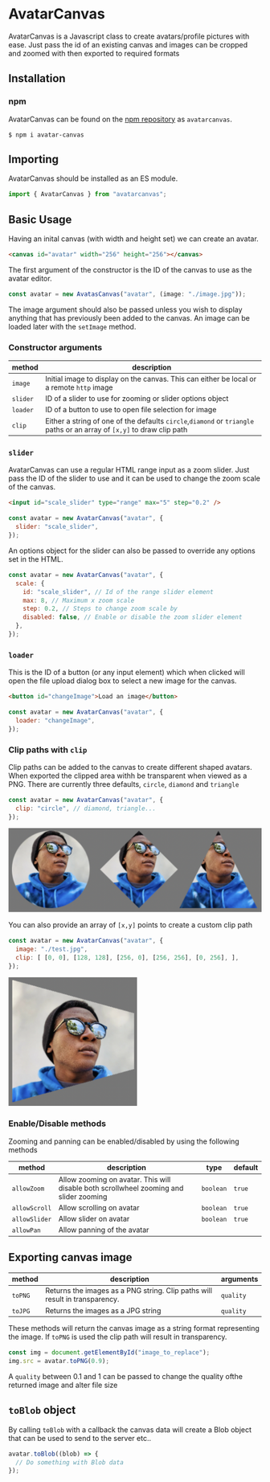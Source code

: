 # AvatarCanvas

AvatarCanvas is a Javascript class to create avatars/profile pictures with ease. Just pass the id of an existing canvas and images can be cropped and zoomed with then exported to required formats

## Installation

### npm

AvatarCanvas can be found on the [npm repository](https://www.npmjs.com/package/js-cookie) as `avatarcanvas`.

```
$ npm i avatar-canvas
```

## Importing

AvatarCanvas should be installed as an ES module.

```javascript
import { AvatarCanvas } from "avatarcanvas";
```

## Basic Usage

Having an inital canvas (with width and height set) we can create an avatar.

```html
<canvas id="avatar" width="256" height="256"></canvas>
```

The first argument of the constructor is the ID of the canvas to use as the avatar editor.

```javascript
const avatar = new AvatasCanvas("avatar", (image: "./image.jpg"));
```

The image argument should also be passed unless you wish to display anything that has previously been added to the canvas. An image can be loaded later with the `setImage` method.

### Constructor arguments

| method   | description                                                                                                    |
| -------- | -------------------------------------------------------------------------------------------------------------- |
| `image`  | Initial image to display on the canvas. This can either be local or a remote `http` image                      |
| `slider` | ID of a slider to use for zooming or slider options object                                                     |
| `loader` | ID of a button to use to open file selection for image                                                         |
| `clip`   | Either a string of one of the defaults `circle`,`diamond` or `triangle` paths or an array of `[x,y]` to draw clip path |

### `slider`

AvatarCanvas can use a regular HTML range input as a zoom slider. Just pass the ID of the slider to use and it can be used to change the zoom scale of the canvas.

```html
<input id="scale_slider" type="range" max="5" step="0.2" />
```

```javascript
const avatar = new AvatarCanvas("avatar", {
  slider: "scale_slider",
});
```

An options object for the slider can also be passed to override any options set in the HTML.

```javascript
const avatar = new AvatarCanvas("avatar", {
  scale: {
    id: "scale_slider", // Id of the range slider element
    max: 8, // Maximum x zoom scale
    step: 0.2, // Steps to change zoom scale by
    disabled: false, // Enable or disable the zoom slider element
  },
});
```

### `loader`

This is the ID of a button (or any input element) which when clicked will open the file upload dialog box to select a new image for the canvas.

```html
<button id="changeImage">Load an image</button>
```

```javascript
const avatar = new AvatarCanvas("avatar", {
  loader: "changeImage",
});
```

### Clip paths with `clip`

Clip paths can be added to the canvas to create different shaped avatars. When exported the clipped area withh be transparent when viewed as a PNG. There are currently three defaults, `circle`, `diamond` and `triangle`

```javascript
const avatar = new AvatarCanvas("avatar", {
  clip: "circle", // diamond, triangle...
});
```

<img src="https://raw.githubusercontent.com/davenicholson-xyz/avatar/main/docs/default-clip-paths.png" alt="Default clip paths" width=600px/>

You can also provide an array of `[x,y]` points to create a custom clip path

```javascript
const avatar = new AvatarCanvas("avatar", {
  image: "./test.jpg",
  clip: [ [0, 0], [128, 128], [256, 0], [256, 256], [0, 256], ],
});
```

<img src="https://raw.githubusercontent.com/davenicholson-xyz/avatar/main/docs/custom-clip-path.png" alt="Default clip paths" width=256px/>

### Enable/Disable methods

Zooming and panning can be enabled/disabled by using the following methods

| method        | description                                                                            | type      | default |
| ------------- | -------------------------------------------------------------------------------------- | --------- | ------- |
| `allowZoom`   | Allow zooming on avatar. This will disable both scrollwheel zooming and slider zooming | `boolean` | `true`  |
| `allowScroll` | Allow scrolling on avatar                                                              | `boolean` | `true`  |
| `allowSlider` | Allow slider on avatar                                                                 | `boolean` | `true`  |
| `allowPan`    | Allow panning of the avatar                                                            |

## Exporting canvas image

| method  | description                                                                 | arguments |
| ------- | --------------------------------------------------------------------------- | --------- |
| `toPNG` | Returns the images as a PNG string. Clip paths will result in transparency. | `quality` |
| `toJPG` | Returns the images as a JPG string                                          | `quality` |

These methods will return the canvas image as a string format representing the image. If `toPNG` is used the clip path will result in transparency.

```javascript
const img = document.getElementById("image_to_replace");
img.src = avatar.toPNG(0.9);
```

A `quality` between 0.1 and 1 can be passed to change the quality ofthe returned image and alter file size

## `toBlob` object

By calling `toBlob` with a callback the canvas data will create a Blob object that can be used to send to the server etc..

```javascript
avatar.toBlob((blob) => {
  // Do something with Blob data
});
```
